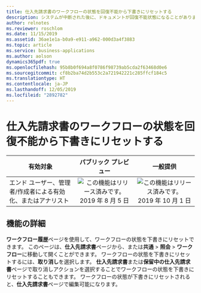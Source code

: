 ```yaml
---
title: 仕入先請求書のワークフローの状態を回復不能から下書きにリセットする
description: システムが中断された後に、ドキュメントが回復不能状態になることがあります。 ユーザーは、サポートに連絡して支援を依頼しなくても、自分でドキュメントの状態を下書きにリセットできます。
author: relnotes
ms.reviewer: roschlom
ms.date: 11/15/2019
ms.assetid: 36ae1e1a-b0a9-e911-a962-000d3a4f3883
ms.topic: article
ms.service: business-applications
ms.author: aolson
dynamics365pdf: true
ms.openlocfilehash: 95b8b0f694a8f0786f98739ab5cda2f63468d0e6
ms.sourcegitcommit: cf8b2ba74d2b553c2a721942221c285ffcf184c5
ms.translationtype: HT
ms.contentlocale: ja-JP
ms.lasthandoff: 12/05/2019
ms.locfileid: "2892782"
---
```

# <a name="reset-workflow-status-for-vendor-invoices-from-unrecoverable-to-draft"></a>仕入先請求書のワークフローの状態を回復不能から下書きにリセットする


| 有効対象    |  パブリック プレビュー | 一般提供 | 
| ---------- | :----------: |:----------: |
|エンド ユーザー、管理者/作成者による有効化、またはアナリスト|![この機能はリリース済みです。](/dynamics365-release-plan/media/green-checkmark.png "この機能はリリース済みです。") 2019 年 8 月 5 日| ![この機能はリリース済みです。](/dynamics365-release-plan/media/green-checkmark.png "この機能はリリース済みです。") 2019 年 10 月 1 日|






## <a name="feature-details"></a>機能の詳細
<!--feature detail start -->
**ワークフロー履歴**ページを使用して、ワークフローの状態を下書きにリセットできます。 このページは、**仕入先請求書**ページから、または**共通** > **照会** > **ワークフロー**に移動して開くことができます。 ワークフローの状態を下書きにリセットするには、**取り消し**を選択します。 **仕入先請求書**または**保留中の仕入先請求書**ページで取り消しアクションを選択することでワークフローの状態を下書きにリセットすることもできます。 ワークフローの状態が下書きにリセットされると、**仕入先請求書**ページで編集可能になります。
<!--feature detail end -->







